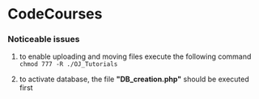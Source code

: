 # CodeCourses


### Noticeable issues
1. to enable uploading and moving files execute the following command <br>
`chmod 777 -R ./OJ_Tutorials`

1. to activate database, the file **"DB_creation.php"** should be executed first
